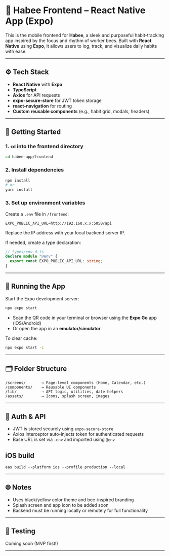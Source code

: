 # 🐝 Habee Frontend – React Native App (Expo)

This is the mobile frontend for **Habee**, a sleek and purposeful habit-tracking app inspired by the focus and rhythm of worker bees. Built with **React Native** using **Expo**, it allows users to log, track, and visualize daily habits with ease.

---

## ⚙️ Tech Stack

- **React Native** with **Expo**
- **TypeScript**
- **Axios** for API requests
- **expo-secure-store** for JWT token storage
- **react-navigation** for routing
- **Custom reusable components** (e.g., habit grid, modals, headers)

---

## 🚀 Getting Started

### 1. `cd` into the frontend directory

```bash
cd habee-app/frontend
```

### 2. Install dependencies

```bash
npm install
# or
yarn install
```

### 3. Set up environment variables

Create a `.env` file in `/frontend`:

```env
EXPO_PUBLIC_API_URL=http://192.168.x.x:5050/api
```

Replace the IP address with your local backend server IP.

If needed, create a type declaration:

```ts
// types/env.d.ts
declare module "@env" {
  export const EXPO_PUBLIC_API_URL: string;
}
```

---

## 📱 Running the App

Start the Expo development server:

```bash
npx expo start
```

- Scan the QR code in your terminal or browser using the **Expo Go** app (iOS/Android)
- Or open the app in an **emulator/simulator**

To clear cache:

```bash
npx expo start -c
```

---

## 🗂️ Folder Structure

```
/screens/       → Page-level components (Home, Calendar, etc.)
/components/    → Reusable UI components
/lib/           → API logic, utilities, date helpers
/assets/        → Icons, splash screen, images
```

---

## 🔐 Auth & API

- JWT is stored securely using `expo-secure-store`
- Axios interceptor auto-injects token for authenticated requests
- Base URL is set via `.env` and imported using `@env`

## iOS build

```
eas build --platform ios --profile production --local
```

---

## 🌐 Notes

- Uses black/yellow color theme and bee-inspired branding
- Splash screen and app icon to be added soon
- Backend must be running locally or remotely for full functionality

---

## 🧪 Testing

Coming soon (MVP first!)

---
